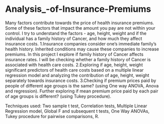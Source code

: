 # Analysis_-of-Insurance-Premiums
Many factors contribute towards the price of health insurance premiums. Some of these factors that impact the amount you pay are not within your control. I try to understand the factors - age, height, weight and if the individual has a family history of Cancer, and how much they affect insurance costs. 
1.Insurance companies consider one’s immediate family’s health history. Inherited conditions may cause these companies to increase premiums. In this project I explore if family history of Cancer affects insurance rates. I will be checking whether a family history of Cancer is associated with health care costs. 
2.Exploring if age, height, weight significant predictors of health care costs based on a multiple linear regression model and analyzing the contribution of age, height, weight separately towards insurance costs.
3.Checking if premium prices paid by people of different age groups is the same? (using One way ANOVA, Anova and regression). Further exploring if mean premium price paid by each pair of age groups is different? (using Tukey procedure).

Techniques used: Two sample t test, Correlation tests, Multiple Linear Regression model, Global F and subsequent t tests, One Way ANOVAs, Tukey procedure for pairwise comparisons, R.
